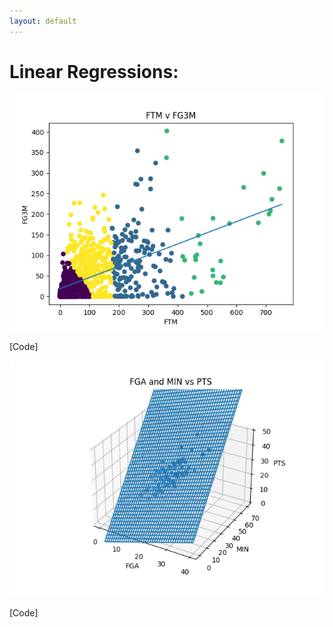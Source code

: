```yaml
---
layout: default
---
```


# Linear Regressions:

![linreg](../assets/k-means_linreg.png)

[Code]

![multilinreg](../assets/MultiregGraph.png)

[Code]
